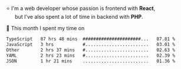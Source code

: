 ⭐ I'm a web developer whose passion is frontend with <b>React</b>,<br/>
&nbsp; &nbsp; &nbsp; but I've also spent a lot of time in backend with <b>PHP</b>.

📅 This month I spent my time on

<!--START_SECTION:waka-->

```txt
TypeScript   87 hrs 48 mins  ######################...   87.81 %
JavaScript   3 hrs           #........................   03.01 %
Other        2 hrs 37 mins   #........................   02.63 %
YAML         2 hrs 23 mins   #........................   02.39 %
JSON         1 hr 21 mins    .........................   01.36 %
```

<!--END_SECTION:waka-->
